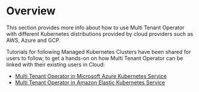 # Overview

This section provides more info about how to use Multi Tenant Operator with different Kubernetes distributions provided by cloud providers such as AWS, Azure and GCP.

Tutorials for following Managed Kubernetes Clusters have been shared for users to follow, to get a hands-on on how Multi Tenant Operator can be linked with their existing users in Cloud:

- [Multi Tenant Operator in Microsoft Azure Kubernetes Service](./azure-aks.md)
- [Multi Tenant Operator in Amazon Elastic Kubernetes Service](./aws-eks.md)